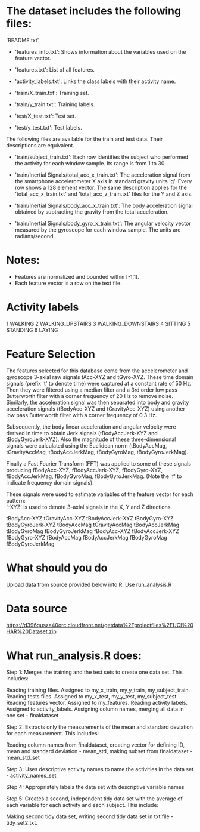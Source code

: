 # The dataset includes the following files:

'README.txt'

- 'features_info.txt': Shows information about the variables used on the feature vector.

- 'features.txt': List of all features.

- 'activity_labels.txt': Links the class labels with their activity name.

- 'train/X_train.txt': Training set.

- 'train/y_train.txt': Training labels.

- 'test/X_test.txt': Test set.

- 'test/y_test.txt': Test labels.

The following files are available for the train and test data. Their descriptions are equivalent. 

- 'train/subject_train.txt': Each row identifies the subject who performed the activity for each window sample. Its range is from 1 to 30. 

- 'train/Inertial Signals/total_acc_x_train.txt': The acceleration signal from the smartphone accelerometer X axis in standard gravity units 'g'. Every row shows a 128 element vector. The same description applies for the 'total_acc_x_train.txt' and 'total_acc_z_train.txt' files for the Y and Z axis. 

- 'train/Inertial Signals/body_acc_x_train.txt': The body acceleration signal obtained by subtracting the gravity from the total acceleration. 

- 'train/Inertial Signals/body_gyro_x_train.txt': The angular velocity vector measured by the gyroscope for each window sample. The units are radians/second. 

Notes: 
======
- Features are normalized and bounded within [-1,1].
- Each feature vector is a row on the text file.

# Activity labels
1 WALKING
2 WALKING_UPSTAIRS
3 WALKING_DOWNSTAIRS
4 SITTING
5 STANDING
6 LAYING

# Feature Selection 

The features selected for this database come from the accelerometer and gyroscope 3-axial raw signals tAcc-XYZ and tGyro-XYZ. These time domain signals (prefix 't' to denote time) were captured at a constant rate of 50 Hz. Then they were filtered using a median filter and a 3rd order low pass Butterworth filter with a corner frequency of 20 Hz to remove noise. Similarly, the acceleration signal was then separated into body and gravity acceleration signals (tBodyAcc-XYZ and tGravityAcc-XYZ) using another low pass Butterworth filter with a corner frequency of 0.3 Hz. 

Subsequently, the body linear acceleration and angular velocity were derived in time to obtain Jerk signals (tBodyAccJerk-XYZ and tBodyGyroJerk-XYZ). Also the magnitude of these three-dimensional signals were calculated using the Euclidean norm (tBodyAccMag, tGravityAccMag, tBodyAccJerkMag, tBodyGyroMag, tBodyGyroJerkMag). 

Finally a Fast Fourier Transform (FFT) was applied to some of these signals producing fBodyAcc-XYZ, fBodyAccJerk-XYZ, fBodyGyro-XYZ, fBodyAccJerkMag, fBodyGyroMag, fBodyGyroJerkMag. (Note the 'f' to indicate frequency domain signals). 

These signals were used to estimate variables of the feature vector for each pattern:  
'-XYZ' is used to denote 3-axial signals in the X, Y and Z directions.

tBodyAcc-XYZ
tGravityAcc-XYZ
tBodyAccJerk-XYZ
tBodyGyro-XYZ
tBodyGyroJerk-XYZ
tBodyAccMag
tGravityAccMag
tBodyAccJerkMag
tBodyGyroMag
tBodyGyroJerkMag
fBodyAcc-XYZ
fBodyAccJerk-XYZ
fBodyGyro-XYZ
fBodyAccMag
fBodyAccJerkMag
fBodyGyroMag
fBodyGyroJerkMag

# What should you do

Upload data from source provided below into R. Use run_analysis.R 

# Data source
https://d396qusza40orc.cloudfront.net/getdata%2Fprojectfiles%2FUCI%20HAR%20Dataset.zip

# What run_analysis.R does:

Step 1: Merges the training and the test sets to create one data set. This includes: 

Reading training files. Assigned to my_x_train, my_y_train, my_subject_train. Reading tests files. Assigned to my_x_test, my_y_test, my_subject_test. Reading features vector. Assigned to my_features. Reading activity labels.  Assigned to activity_labels. Assigning column names, merging all data in one set - finaldataset

Step 2: Extracts only the measurements of the mean and standard deviation for each measurement. This includes:

Reading column names from finaldataset, creating vector for defining ID, mean and standard deviation - mean_std, making  subset from finaldataset - mean_std_set

Step 3: Uses descriptive activity names to name the activities in the data set - activity_names_set

Step 4: Appropriately labels the data set with descriptive variable names

Step 5: Creates a second, independent tidy data set with the average of each variable for each activity and each subject. This 
include: 

Making second tidy data set, writing second tidy data set in txt file - tidy_set2.txt. 
